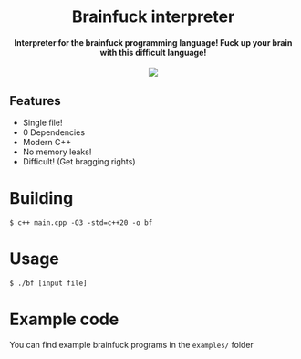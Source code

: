 <h1 align="center">Brainfuck interpreter</h1>
<h4 align="center">Interpreter for the brainfuck programming language! Fuck up your brain with this difficult language!</h4>
<div align="center" >
<img src="https://cloud-o8mpkdxx9-hack-club-bot.vercel.app/0screenshot_2024-08-23_at_5.01.43_pm.png">
</div>

## Features
- Single file!
- 0 Dependencies
- Modern C++
- No memory leaks!
- Difficult! (Get bragging rights)

# Building
```
$ c++ main.cpp -O3 -std=c++20 -o bf
```

# Usage
```
$ ./bf [input file]
```

# Example code 
You can find example brainfuck programs in the `examples/` folder
